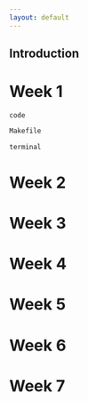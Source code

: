 ```yaml
---
layout: default
---
```


## Introduction

# Week 1
`code`

```makefile
Makefile
```

```bash
terminal
```

# Week 2

# Week 3

# Week 4

# Week 5

# Week 6

# Week 7
